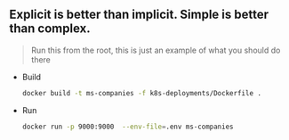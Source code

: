## Explicit is better than implicit. Simple is better than complex.

> Run this from the root, this is just an example of what you should do there

* Build

  ```sh
  docker build -t ms-companies -f k8s-deployments/Dockerfile .
  ```

* Run

  ```sh
  docker run -p 9000:9000  --env-file=.env ms-companies   
  ```
